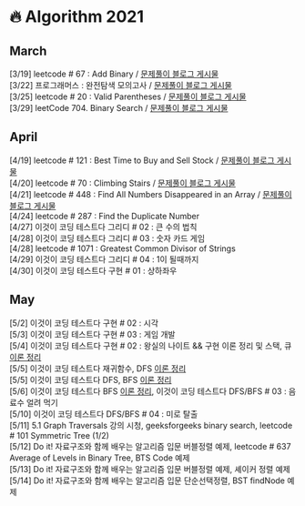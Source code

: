 # 🔥 Algorithm 2021

## March 
[3/19] leetcode # 67 : Add Binary / [문제풀이 블로그 게시물](https://velog.io/@mjhuh263/TIL-102-Algorithm-Leetcode-67.-Add-Binary)<br>
[3/22] 프로그래머스 : 완전탐색 모의고사  / [문제풀이 블로그 게시물](https://velog.io/@mjhuh263/TIL-107-Algorithm-%ED%94%84%EB%A1%9C%EA%B7%B8%EB%9E%98%EB%A8%B8%EC%8A%A4-%EC%99%84%EC%A0%84%ED%83%90%EC%83%89-%EB%AA%A8%EC%9D%98%EA%B3%A0%EC%82%AC)<br>
[3/25] leetcode # 20 : Valid Parentheses  / [문제풀이 블로그 게시물](https://velog.io/@mjhuh263/TIL-108-Algorithm-LeetCode-20.-Valid-Parentheses)<br>
[3/29] leetCode 704. Binary Search  / [문제풀이 블로그 게시물](https://velog.io/@mjhuh263/TIL-114-Algorithm-LeetCode-704.-Binary-Search)<br>

## April
[4/19] leetcode # 121 : Best Time to Buy and Sell Stock / [문제풀이 블로그 게시물](https://velog.io/@mjhuh263/TIL-116-Algorithm-LeetCode-121.-Best-Time-to-Buy-and-Sell-Stock)<br>
[4/20] leetcode # 70 : Climbing Stairs / [문제풀이 블로그 게시물](https://velog.io/@mjhuh263/TIL-118-Algorithm-70.-Climbing-Stairs)<br>
[4/21] leetcode # 448 : Find All Numbers Disappeared in an Array / [문제풀이 블로그 게시물](https://velog.io/@mjhuh263/TIL-120-Algorithm-448.-Find-All-Numbers-Disappeared-in-an-Array)<br>
[4/24] leetcode # 287 : Find the Duplicate Number<br>
[4/27] 이것이 코딩 테스트다 그리디 # 02 : 큰 수의 법칙 <br>
[4/28] 이것이 코딩 테스트다 그리디 # 03 : 숫자 카드 게임 <br>
[4/28] leetcode # 1071 : Greatest Common Divisor of Strings <br>
[4/29] 이것이 코딩 테스트다 그리디 # 04 : 1이 될때까지 <br>
[4/30] 이것이 코딩 테스트다 구현 # 01 : 상하좌우 <br>

## May
[5/2] 이것이 코딩 테스트다 구현 # 02 : 시각 <br>
[5/3] 이것이 코딩 테스트다 구현 # 03 : 게임 개발 <br>
[5/4] 이것이 코딩 테스트다 구현 # 02 : 왕실의 나이트 && 구현 이론 정리 및 스택, 큐 [이론 정리](https://www.notion.so/599c1d2f458d4e22b393643d0d1ac2ac)<br>
[5/5] 이것이 코딩 테스트다 재귀함수, DFS [이론 정리](https://www.notion.so/599c1d2f458d4e22b393643d0d1ac2ac)<br>
[5/5] 이것이 코딩 테스트다 DFS, BFS [이론 정리](https://www.notion.so/599c1d2f458d4e22b393643d0d1ac2ac)<br>
[5/6] 이것이 코딩 테스트다 BFS [이론 정리](https://www.notion.so/599c1d2f458d4e22b393643d0d1ac2ac), 이것이 코딩 테스트다 DFS/BFS # 03 : 음료수 얼려 먹기<br>
[5/10] 이것이 코딩 테스트다 DFS/BFS # 04 : 미로 탈출<br>
[5/11] 5.1 Graph Traversals 강의 시청, geeksforgeeks binary search, leetcode # 101 Symmetric Tree (1/2)<br>
[5/12] Do it! 자료구조와 함께 배우는 알고리즘 입문 버블정렬 예제, leetcode # 637 Average of Levels in Binary Tree, BTS Code 예제<br>
[5/13] Do it! 자료구조와 함께 배우는 알고리즘 입문 버블정렬 예제, 셰이커 정렬 예제<br>
[5/14] Do it! 자료구조와 함께 배우는 알고리즘 입문 단순선택정렬, BST findNode 예제<br>